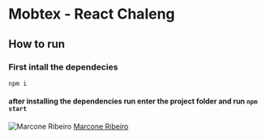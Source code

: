# Mobtex - React Chaleng
## How to run
### First intall the dependecies
    npm i
#### after installing the dependencies run enter the project folder and run `npm start`

![Marcone Ribeiro](https://gitlab.com/uploads/-/system/user/avatar/11318223/avatar.png?width=400 "Marcone Ribeiro")
[Marcone Ribeiro](https://gitlab.com/M4RC0N3)
